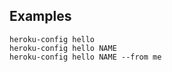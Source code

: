 ## Examples

    heroku-config hello
    heroku-config hello NAME
    heroku-config hello NAME --from me
